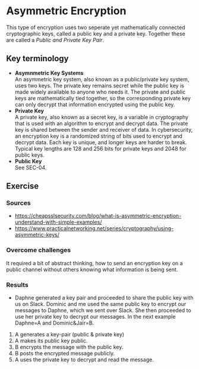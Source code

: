 # Asymmetric Encryption
This type of encryption uses two seperate yet mathematically connected cryptographic keys, called a public key and a private key. Together these are called a *Public and Private Key Pair*.
## Key terminology
- **Asymnmetric Key Systems**  
An asymmetric key system, also known as a public/private key system, uses two keys. The private key remains secret while the public key is made widely available to anyone who needs it. The private and public keys are mathematically tied together, so the corresponding private key can only decrypt that information encrypted using the public key.
- **Private Key**  
A private key, also known as a secret key, is a variable in cryptography that is used with an algorithm to encrypt and decrypt data. The private key is shared between the sender and receiver of data. In cybersecurity, an encryption key is a randomized string of bits used to encrypt and decrypt data. Each key is unique, and longer keys are harder to break. Typical key lengths are 128 and 256 bits for private keys and 2048 for public keys.
- **Public Key**  
See SEC-04.

## Exercise
### Sources
- https://cheapsslsecurity.com/blog/what-is-asymmetric-encryption-understand-with-simple-examples/  
- https://www.practicalnetworking.net/series/cryptography/using-asymmetric-keys/

### Overcome challenges
It required a bit of abstract thinking, how to send an encryption key on a public channel without others knowing what information is being sent.

### Results
- Daphne generated a key pair and proceeded to share the public key with us on Slack. Dominic and me used the same public key to encrypt our messages to Daphne, which we sent over Slack. She then proceeded to use her private key to decrypt our messages. In the next example Daphne=A and Dominic&Jaïr=B.
1. A generates a key-pair (public & private key)
2. A makes its public key public.
3. B encrypts the message with the public key.
4. B posts the encrypted message publicly.
5. A uses the private key to decrypt and read the message.
